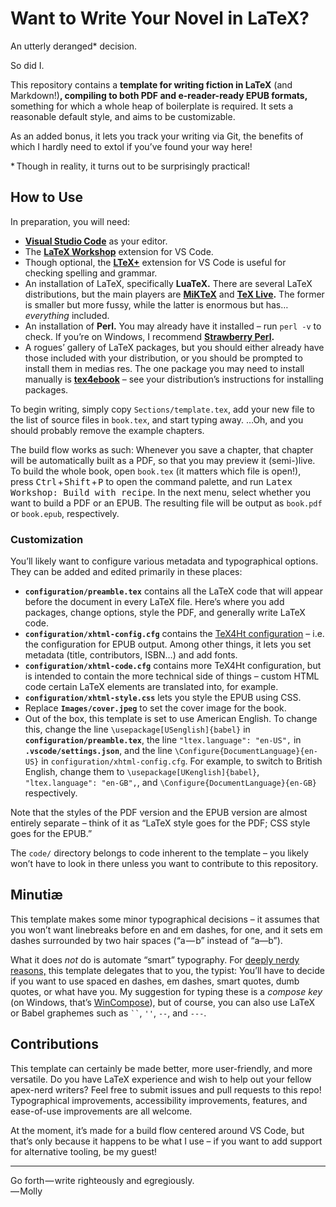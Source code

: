 # Want to Write Your Novel in LaTeX?

An utterly deranged\* decision.

So did I.

This repository contains a **template
for writing fiction in LaTeX** (and Markdown!)**, compiling to both PDF and
e-reader-ready EPUB formats,** something for which a whole heap of boilerplate
is required. It sets a reasonable default style, and aims to be customizable.

As an added bonus, it lets you track your writing via Git, the benefits of
which I hardly need to extol if you’ve found your way here!

\* Though in reality, it turns out to be surprisingly practical!


## How to Use

In preparation, you will need:

* **[Visual Studio Code](https://code.visualstudio.com/)** as your editor.
* The **[LaTeX Workshop](https://marketplace.visualstudio.com/items?itemName=James-Yu.latex-workshop)**
  extension for VS Code.
* Though optional, the **[LTeX+](https://marketplace.visualstudio.com/items?itemName=ltex-plus.vscode-ltex-plus)**
  extension for VS Code is useful for checking spelling and grammar.
* An installation of LaTeX, specifically **LuaTeX.** There are several LaTeX
  distributions, but the main players are **[MiKTeX](https://miktex.org/)**
  and **[TeX Live](https://www.tug.org/texlive/).** The former is smaller but
  more fussy, while the latter is enormous but has… *everything* included.
* An installation of **Perl.** You may already have it installed – run `perl
  -v` to check. If you’re on Windows, I recommend
  **[Strawberry Perl](https://strawberryperl.com/).**
* A rogues’ gallery of LaTeX packages, but you should either already have those
  included with your distribution, or you should be prompted to install them
  in medias res. The one package you may need to install manually is
  **[tex4ebook](https://ctan.org/pkg/tex4ebook)** – see your distribution’s
  instructions for installing packages.

To begin writing, simply copy `Sections/template.tex`, add your new file to the
list of source files in `book.tex`, and start typing away. …Oh, and you should probably remove the example chapters.

The build flow works as such: Whenever you save a chapter, that chapter will
be automatically built as a PDF, so that you may preview it (semi-)live. To
build the whole book, open `book.tex` (it matters which file is open!), press
<kbd>Ctrl</kbd> + <kbd>Shift</kbd> + <kbd>P</kbd> to open the command palette,
and run <kbd>Latex Workshop: Build with recipe</kbd>. In the next menu, select
whether you want to build a PDF or an EPUB. The resulting file will be output
as `book.pdf` or `book.epub`, respectively.


### Customization

You’ll likely want to configure various metadata and typographical options.
They can be added and edited primarily in these places:

* **`configuration/preamble.tex`** contains all the LaTeX code that will appear
  before the document in every LaTeX file. Here’s where you add packages,
  change options, style the PDF, and generally write LaTeX code.
* **`configuration/xhtml-config.cfg`** contains the [TeX4Ht configuration](https://www.kodymirus.cz/tex4ht-doc/Configurations.html#configurations2) –
  i.e. the configuration for EPUB output. Among other things, it lets you
  set metadata (title, contributors, ISBN…) and add fonts.
* **`configuration/xhtml-code.cfg`** contains more TeX4Ht configuration, but is
  intended to contain the more technical side of things – custom HTML code
  certain LaTeX elements are translated into, for example.
* **`configuration/xhtml-style.css`** lets you style the EPUB using CSS.
* Replace **`Images/cover.jpeg`** to set the cover image for the book.
* Out of the box, this template is set to use American English. To change this,
  change the line `\usepackage[USenglish]{babel}` in
  **`configuration/preamble.tex`**, the line `"ltex.language": "en-US",`
  in **`.vscode/settings.json`**, and the line
  `\Configure{DocumentLanguage}{en-US}` in `configuration/xhtml-config.cfg`.
  For example, to switch to British English, change them to
  `\usepackage[UKenglish]{babel}`, `"ltex.language": "en-GB",`, and
  `\Configure{DocumentLanguage}{en-GB}` respectively.

Note that the styles of the PDF version and the EPUB version are almost
entirely separate – think of it as “LaTeX style goes for the PDF; CSS style
goes for the EPUB.”

The `code/` directory belongs to code inherent to the template – you likely
won’t have to look in there unless you want to contribute to this repository.


## Minutiæ

This template makes some minor typographical decisions – it assumes that you
won’t want linebreaks before en and em dashes, for one, and it sets em dashes
surrounded by two hair spaces (“a&hairsp;&NoBreak;—&hairsp;b” instead of
“a—b”).

What it does *not* do is automate “smart” typography. For [deeply nerdy
reasons,](https://tex.stackexchange.com/a/126315/392788) this template
delegates that to you, the typist: You’ll have to decide if you want to use
spaced en dashes, em dashes, smart quotes, dumb quotes, or what have you.
My suggestion for typing these is a *compose key* (on Windows, that’s
[WinCompose](https://github.com/samhocevar/wincompose)), but of course, you
can also use LaTeX or Babel graphemes such as ` `` `, `''`, `--`, and `---`.


## Contributions

This template can certainly be made better, more user-friendly, and more
versatile. Do you have LaTeX experience and wish to help out your fellow
apex-nerd writers? Feel free to submit issues and pull requests to this repo!
Typographical improvements, accessibility improvements, features, and
ease-of-use improvements are all welcome.

At the moment, it’s made for a build flow centered around VS Code, but that’s
only because it happens to be what I use – if you want to add support for
alternative tooling, be my guest!


---

Go forth&hairsp;&NoBreak;—&hairsp;write righteously and egregiously.  
—&hairsp;&NoBreak;Molly
